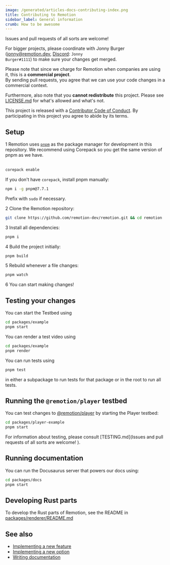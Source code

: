 ```yaml
---
image: /generated/articles-docs-contributing-index.png
title: Contributing to Remotion
sidebar_label: General information
crumb: How to be awesome
---
```


Issues and pull requests of all sorts are welcome!

For bigger projects, please coordinate with Jonny Burger (<a href="jonny@remotion.dev">jonny@remotion.dev</a>, <a href="https://remotion.dev/discord">Discord</a>: <code>Jonny Burger#1111</code>) to make sure your changes get merged.

Please note that since we charge for Remotion when companies are using it, this is a **commercial project**.  
By sending pull requests, you agree that we can use your code changes in a commercial context.

Furthermore, also note that you **cannot redistribute** this project. Please see [LICENSE.md](https://remotion.dev/license) for what's allowed and what's not.

This project is released with a [Contributor Code of Conduct](https://remotion.dev/coc). By participating in this project you agree to abide by its terms.

## Setup

<Step>1</Step> Remotion uses <a href="https://pnpm.io/"><code>pnpm</code></a> as the package manager for development in this repository. We recommend using Corepack so you get the same version of pnpm as we have. <br/><br/>

```sh
corepack enable
```

If you don't have `corepack`, install pnpm manually:

```sh
npm i -g pnpm@7.7.1
```

Prefix with `sudo` if necessary.

<Step>2</Step> Clone the Remotion repository:<br/>

```sh
git clone https://github.com/remotion-dev/remotion.git && cd remotion
```

<Step>3</Step> Install all dependencies:<br/>

```sh
pnpm i
```

<Step>4</Step> Build the project initially:<br/>

```sh
pnpm build
```

<Step>5</Step> Rebuild whenever a file changes:

```sh
pnpm watch
```

<Step>6</Step> You can start making changes!

## Testing your changes

You can start the Testbed using

```sh
cd packages/example
pnpm start
```

You can render a test video using

```sh
cd packages/example
pnpm render
```

You can run tests using

```sh
pnpm test
```

in either a subpackage to run tests for that package or in the root to run all tests.

## Running the `@remotion/player` testbed

You can test changes to [@remotion/player](https://remotion.dev/docs/player) by starting the Player testbed:

```sh
cd packages/player-example
pnpm start
```

For information about testing, please consult [TESTING.md](Issues and pull requests of all sorts are welcome!
).

## Running documentation

You can run the Docusaurus server that powers our docs using:

```sh
cd packages/docs
pnpm start
```

## Developing Rust parts

To develop the Rust parts of Remotion, see the README in [packages/renderer/README.md](https://github.com/remotion-dev/remotion/blob/main/packages/renderer/README.md)

## See also

- [Implementing a new feature](/docs/contributing/feature)
- [Implementing a new option](/docs/contributing/option)
- [Writing documentation](/docs/contributing/docs)

